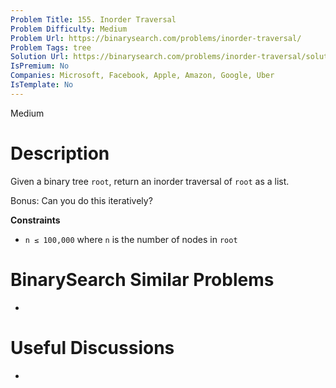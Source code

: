 ```yaml
---
Problem Title: 155. Inorder Traversal
Problem Difficulty: Medium
Problem Url: https://binarysearch.com/problems/inorder-traversal/
Problem Tags: tree
Solution Url: https://binarysearch.com/problems/inorder-traversal/solutions/
IsPremium: No
Companies: Microsoft, Facebook, Apple, Amazon, Google, Uber
IsTemplate: No
---
```


<span style="color: ;">Medium</span>

# Description

Given a binary tree `root`, return an inorder traversal of `root` as a list. 

Bonus: Can you do this iteratively?

**Constraints**
- `n ≤ 100,000` where `n` is the number of nodes in `root`

# BinarySearch Similar Problems

- []()

# Useful Discussions

- []()
